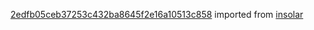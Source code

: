 [2edfb05ceb37253c432ba8645f2e16a10513c858](https://github.com/insolar/insolar/commit/2edfb05ceb37253c432ba8645f2e16a10513c858) imported from [insolar](https://github.com/insolar/insolar)
